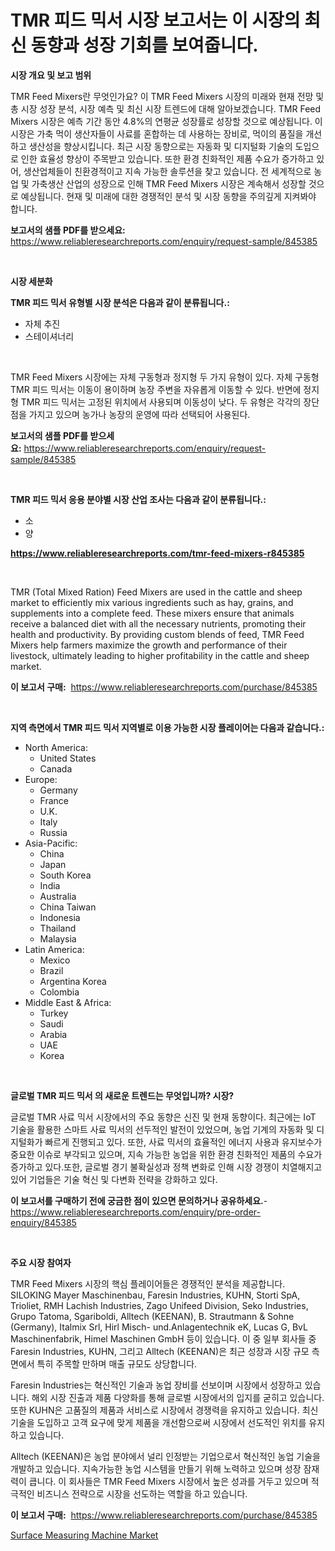 <p><h1>TMR 피드 믹서 시장 보고서는 이 시장의 최신 동향과 성장 기회를 보여줍니다.</h1></p><p><strong>시장 개요 및 보고 범위</strong></p>
<p><p>TMR Feed Mixers란 무엇인가요? 이 TMR Feed Mixers 시장의 미래와 현재 전망 및 총 시장 성장 분석, 시장 예측 및 최신 시장 트렌드에 대해 알아보겠습니다. TMR Feed Mixers 시장은 예측 기간 동안 4.8%의 연평균 성장률로 성장할 것으로 예상됩니다. 이 시장은 가축 먹이 생산자들이 사료를 혼합하는 데 사용하는 장비로, 먹이의 품질을 개선하고 생산성을 향상시킵니다. 최근 시장 동향으로는 자동화 및 디지털화 기술의 도입으로 인한 효율성 향상이 주목받고 있습니다. 또한 환경 친화적인 제품 수요가 증가하고 있어, 생산업체들이 친환경적이고 지속 가능한 솔루션을 찾고 있습니다. 전 세계적으로 농업 및 가축생산 산업의 성장으로 인해 TMR Feed Mixers 시장은 계속해서 성장할 것으로 예상됩니다. 현재 및 미래에 대한 경쟁적인 분석 및 시장 동향을 주의깊게 지켜봐야 합니다.</p></p>
<p><strong>보고서의 샘플 PDF를 받으세요:</strong> <a href="https://www.reliableresearchreports.com/enquiry/request-sample/845385">https://www.reliableresearchreports.com/enquiry/request-sample/845385</a></p>
<p>&nbsp;</p>
<p><strong>시장 세분화</strong></p>
<p><strong>TMR 피드 믹서 유형별 시장 분석은 다음과 같이 분류됩니다.:</strong></p>
<p><ul><li>자체 추진</li><li>스테이셔너리</li></ul></p>
<p>&nbsp;</p>
<p><p>TMR Feed Mixers 시장에는 자체 구동형과 정지형 두 가지 유형이 있다. 자체 구동형 TMR 피드 믹서는 이동이 용이하며 농장 주변을 자유롭게 이동할 수 있다. 반면에 정지형 TMR 피드 믹서는 고정된 위치에서 사용되며 이동성이 낮다. 두 유형은 각각의 장단점을 가지고 있으며 농가나 농장의 운영에 따라 선택되어 사용된다.</p></p>
<p><strong>보고서의 샘플 PDF를 받으세요:</strong>&nbsp;<a href="https://www.reliableresearchreports.com/enquiry/request-sample/845385">https://www.reliableresearchreports.com/enquiry/request-sample/845385</a></p>
<p>&nbsp;</p>
<p><strong> TMR 피드 믹서 응용 분야별 시장 산업 조사는 다음과 같이 분류됩니다.:</strong></p>
<p><ul><li>소</li><li>양</li></ul></p>
<p><strong><a href="https://www.reliableresearchreports.com/tmr-feed-mixers-r845385">https://www.reliableresearchreports.com/tmr-feed-mixers-r845385</a></strong></p>
<p>&nbsp;</p>
<p><p>TMR (Total Mixed Ration) Feed Mixers are used in the cattle and sheep market to efficiently mix various ingredients such as hay, grains, and supplements into a complete feed. These mixers ensure that animals receive a balanced diet with all the necessary nutrients, promoting their health and productivity. By providing custom blends of feed, TMR Feed Mixers help farmers maximize the growth and performance of their livestock, ultimately leading to higher profitability in the cattle and sheep market.</p></p>
<p><strong>이 보고서 구매:</strong>&nbsp; <a href="https://www.reliableresearchreports.com/purchase/845385">https://www.reliableresearchreports.com/purchase/845385</a></p>
<p>&nbsp;</p>
<p><strong>지역 측면에서 TMR 피드 믹서 지역별로 이용 가능한 시장 플레이어는 다음과 같습니다.:</strong></p>
<p><ul>
    <li>
        North America:
        <ul>
            <li>United States</li>
            <li>Canada</li>
        </ul>
    </li>
    <li>
        Europe:
        <ul>
            <li>Germany</li>
            <li>France</li>
            <li>U.K.</li>
            <li>Italy</li>
            <li>Russia</li>
        </ul>
    </li>
    <li>
        Asia-Pacific:
        <ul>
            <li>China</li>
            <li>Japan</li>
            <li>South Korea</li>
            <li>India</li>
            <li>Australia</li>
            <li>China Taiwan</li>
            <li>Indonesia</li>
            <li>Thailand</li>
            <li>Malaysia</li>
        </ul>
    </li>
    <li>
        Latin America:
        <ul>
            <li>Mexico</li>
            <li>Brazil</li>
            <li>Argentina Korea</li>
            <li>Colombia</li>
        </ul>
    </li>
    <li>
        Middle East & Africa:
        <ul>
            <li>Turkey</li>
            <li>Saudi</li>
            <li>Arabia</li>
            <li>UAE</li>
            <li>Korea</li>
        </ul>
    </li>
    </ul></p>
<p>&nbsp;</p>
<p><strong>글로벌 TMR 피드 믹서 의 새로운 트렌드는 무엇입니까? 시장?</strong></p>
<p><p>글로벌 TMR 사료 믹서 시장에서의 주요 동향은 신진 및 현재 동향이다. 최근에는 IoT 기술을 활용한 스마트 사료 믹서의 선두적인 발전이 있었으며, 농업 기계의 자동화 및 디지털화가 빠르게 진행되고 있다. 또한, 사료 믹서의 효율적인 에너지 사용과 유지보수가 중요한 이슈로 부각되고 있으며, 지속 가능한 농업을 위한 환경 친화적인 제품의 수요가 증가하고 있다.또한, 글로벌 경기 불확실성과 정책 변화로 인해 시장 경쟁이 치열해지고 있어 기업들은 기술 혁신 및 다변화 전략을 강화하고 있다.</p></p>
<p><strong>이 보고서를 구매하기 전에 궁금한 점이 있으면 문의하거나 공유하세요.</strong>- <a href="https://www.reliableresearchreports.com/enquiry/pre-order-enquiry/845385">https://www.reliableresearchreports.com/enquiry/pre-order-enquiry/845385</a></p>
<p>&nbsp;</p>
<p><strong>주요 시장 참여자</strong></p>
<p><p>TMR Feed Mixers 시장의 핵심 플레이어들은 경쟁적인 분석을 제공합니다. SILOKING Mayer Maschinenbau, Faresin Industries, KUHN, Storti SpA, Trioliet, RMH Lachish Industries, Zago Unifeed Division, Seko Industries, Grupo Tatoma, Sgariboldi, Alltech (KEENAN), B. Strautmann & Sohne (Germany), Italmix Srl, Hirl Misch- und.Anlagentechnik eK, Lucas G, BvL Maschinenfabrik, Himel Maschinen GmbH 등이 있습니다. 이 중 일부 회사들 중 Faresin Industries, KUHN, 그리고 Alltech (KEENAN)은 최근 성장과 시장 규모 측면에서 특히 주목할 만하며 매출 규모도 상당합니다.</p><p>Faresin Industries는 혁신적인 기술과 농업 장비를 선보이며 시장에서 성장하고 있습니다. 해외 시장 진출과 제품 다양화를 통해 글로벌 시장에서의 입지를 굳히고 있습니다. 또한 KUHN은 고품질의 제품과 서비스로 시장에서 경쟁력을 유지하고 있습니다. 최신 기술을 도입하고 고객 요구에 맞게 제품을 개선함으로써 시장에서 선도적인 위치를 유지하고 있습니다.</p><p>Alltech (KEENAN)은 농업 분야에서 널리 인정받는 기업으로서 혁신적인 농업 기술을 개발하고 있습니다. 지속가능한 농업 시스템을 만들기 위해 노력하고 있으며 성장 잠재력이 큽니다. 이 회사들은 TMR Feed Mixers 시장에서 높은 성과를 거두고 있으며 적극적인 비즈니스 전략으로 시장을 선도하는 역할을 하고 있습니다.</p></p>
<p><strong>이 보고서 구매:</strong>&nbsp;&nbsp;<a href="https://www.reliableresearchreports.com/purchase/845385">https://www.reliableresearchreports.com/purchase/845385</a></p>
<p><p><a href="https://github.com/Sinjinluong3e0awx2m195k76/Market-Research-Report-List-2/blob/main/surface-measuring-machine-market.md">Surface Measuring Machine Market</a></p></p>